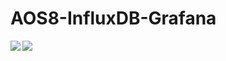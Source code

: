 # AOS8-InfluxDB-Grafana
<img align="left" src="https://github.com/adolfobolivar/AOS8-InfluDB-Grafana/blob/master/Physical%20Diagram.png">


<img align="left" src="https://github.com/adolfobolivar/AOS8-InfluDB-Grafana/blob/master/Logical%20Diagram.png">
